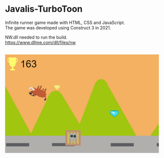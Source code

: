 # Javalis-TurboToon
Infinite runner game made with HTML, CSS and JavaScript.<br>
The game was developed using Construct 3 in 2021.<br>

NW.dll needed to run the build.<br>
https://www.dllme.com/dll/files/nw
<br><br>

![print-spacerace](https://github.com/Pixelikas/Javalis-TurboToon-Game/blob/ab7888da5b9164bfde3a8bf55abd518d584326b8/print-turbotoons.PNG)
